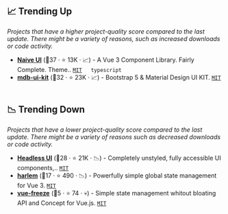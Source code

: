 ## 📈 Trending Up

_Projects that have a higher project-quality score compared to the last update. There might be a variety of reasons, such as increased downloads or code activity._

- <b><a href="https://github.com/tusen-ai/naive-ui">Naive UI</a></b> (🥉37 ·  ⭐ 13K · 📈) - A Vue 3 Component Library. Fairly Complete. Theme.. <code><a href="http://bit.ly/34MBwT8">MIT</a></code> <code><img src="https://img.shields.io/badge/Vue-3-green.svg" style="display:inline;" width="13" height="13"></code> <code>typescript</code>
- <b><a href="https://github.com/mdbootstrap/mdb-ui-kit">mdb-ui-kit</a></b> (🥇32 ·  ⭐ 23K · 📈) - Bootstrap 5 & Material Design UI KIT. <code><a href="http://bit.ly/34MBwT8">MIT</a></code> <code><img src="https://img.shields.io/badge/Vue-3-green.svg" style="display:inline;" width="13" height="13"></code>

## 📉 Trending Down

_Projects that have a lower project-quality score compared to the last update. There might be a variety of reasons such as decreased downloads or code activity._

- <b><a href="https://github.com/tailwindlabs/headlessui">Headless UI</a></b> (🥇28 ·  ⭐ 21K · 📉) - Completely unstyled, fully accessible UI components,.. <code><a href="http://bit.ly/34MBwT8">MIT</a></code>
- <b><a href="https://github.com/andrewcourtice/harlem">harlem</a></b> (🥉17 ·  ⭐ 490 · 📉) - Powerfully simple global state management for Vue 3. <code><a href="http://bit.ly/34MBwT8">MIT</a></code> <code><img src="https://img.shields.io/badge/Vue-3-green.svg" style="display:inline;" width="13" height="13"></code>
- <b><a href="https://github.com/BosNaufal/vue-freeze">vue-freeze</a></b> (🥉5 ·  ⭐ 74 · 💀) - Simple state management whitout bloating API and Concept for Vue.js. <code><a href="http://bit.ly/34MBwT8">MIT</a></code>

